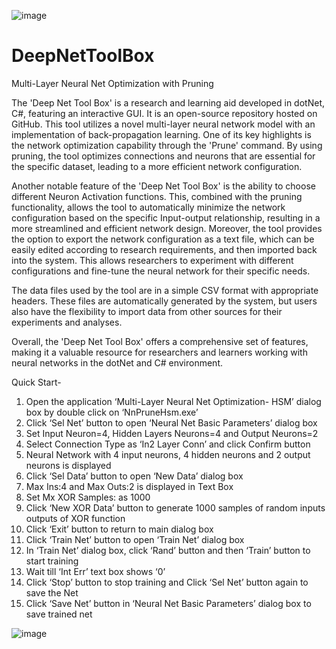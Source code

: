 ![image](https://github.com/hsmazumdar/DeepNetToolBox/assets/16040087/3d8bcbe1-916b-464f-8e80-f4fa6956271f)

# DeepNetToolBox
Multi-Layer Neural Net Optimization with Pruning

The 'Deep Net Tool Box' is a research and learning aid developed in dotNet, C#, featuring an interactive GUI. It is an open-source repository hosted on GitHub. This tool utilizes a novel multi-layer neural network model with an implementation of back-propagation learning. One of its key highlights is the network optimization capability through the 'Prune' command. By using pruning, the tool optimizes connections and neurons that are essential for the specific dataset, leading to a more efficient network configuration.

Another notable feature of the 'Deep Net Tool Box' is the ability to choose different Neuron Activation functions. This, combined with the pruning functionality, allows the tool to automatically minimize the network configuration based on the specific Input-output relationship, resulting in a more streamlined and efficient network design.
Moreover, the tool provides the option to export the network configuration as a text file, which can be easily edited according to research requirements, and then imported back into the system. This allows researchers to experiment with different configurations and fine-tune the neural network for their specific needs.

The data files used by the tool are in a simple CSV format with appropriate headers. These files are automatically generated by the system, but users also have the flexibility to import data from other sources for their experiments and analyses.

Overall, the 'Deep Net Tool Box' offers a comprehensive set of features, making it a valuable resource for researchers and learners working with neural networks in the dotNet and C# environment.

Quick Start-
1.	Open the application ‘Multi-Layer Neural Net Optimization- HSM’ dialog box by double click on ‘NnPruneHsm.exe’
2.	Click ‘Sel Net’ button to open ‘Neural Net Basic Parameters’ dialog box
3.	Set Input Neuron=4, Hidden Layers Neurons=4 and Output Neurons=2
4.	Select Connection Type as ‘In2 Layer Conn’ and click Confirm button
5.	Neural Network with 4 input neurons, 4 hidden neurons and 2 output neurons is displayed
6.	Click ‘Sel Data’ button to open ‘New Data’ dialog box
7.	Max Ins:4 and Max Outs:2 is displayed in Text Box
8.	Set Mx XOR Samples: as 1000
9.	Click ‘New XOR Data’ button to generate 1000 samples of random inputs outputs of XOR function
10.	Click ‘Exit’ button to return to main dialog box
11.	Click ‘Train Net’ button to open ‘Train Net’ dialog box
12.	In ‘Train Net’ dialog box, click ‘Rand’ button and then ‘Train’ button to start training
13.	Wait till ‘Int Err’ text box shows ‘0’
14.	Click ‘Stop’ button to stop training and Click ‘Sel Net’ button again to save the Net
15.	Click ‘Save Net’ button in ‘Neural Net Basic Parameters’ dialog box to save trained net


![image](https://github.com/hsmazumdar/DeepNetToolBox/assets/16040087/5a85e818-1592-436e-a63a-89ab8c7d27bb)




 


 



 



 


 


 




 
